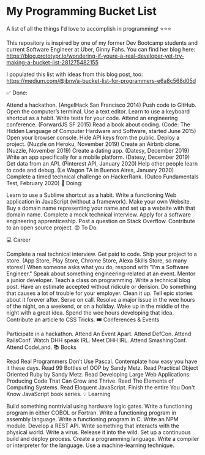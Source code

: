 # My Programming Bucket List
A list of all the things I'd love to accomplish in programming! ⭐⭐⭐

This repository is inspired by one of my former Dev Bootcamp students and current Software Engineer at Uber, Ginny Fahs. You can find her blog here: https://blog.prototypr.io/wondering-if-youre-a-real-developer-yet-try-making-a-bucket-list-281275482155

I populated this list with ideas from this blog post, too: https://medium.com/@jbnv/a-bucket-list-for-programmers-e6a8c568d05d

✅ Done:

Attend a hackathon. (AngelHack San Francisco 2014)
Push code to GitHub.
Open the computer’s terminal.
Use a text editor.
Learn to use a keyboard shortcut as a habit.
Write tests for your code.
Attend an engineering conference. (ForwardJS SF 2015)
Read a book about coding. (Code: The Hidden Language of Computer Hardware and Software, started June 2015)
Open your browser console.
Hide API keys from the public.
Deploy a project. (Nuzzle on Heroku, November 2019)
Create an Airbnb clone. (Nuzzle, November 2019)
Create a dating app. (Datesy, December 2019)
Write an app specifically for a mobile platform. (Datesy, December 2019)
Get data from an API. (Pinterest API, January 2020)
Help other people learn to code and debug. (Le Wagon TA in Buenos Aires, January 2020)
Complete a timed technical challenge on HackerRank. (Outco Fundamentals Test, February 2020)
🚧 Doing:

Learn to use a Sublime shortcut as a habit.
Write a functioning Web application in JavaScript (without a framework).
Make your own Website. Buy a domain name representing your name and set up a website with that domain name.
Complete a mock technical interview.
Apply for a software engineering apprenticeship.
Post a question on Stack Overflow.
Contribute to an open source project.
😍 To Do:

💻 Career

Complete a real technical interview.
Get paid to code.
Ship your project to a store. (App Store, Play Store, Chrome Store, Alexa Skills Store, so many stores!)
When someone asks what you do, respond with "I'm a Software Engineer."
Speak about something engineering-related at an event.
Mentor a junior developer.
Teach a class on programming.
Write a technical blog post.
Have an estimate accepted without ridicule or derision.
Do something that causes a lot of trouble for your employer. Clean it up. Tell epic stories about it forever after.
Serve on call. Resolve a major issue in the wee hours of the night, on a weekend, or on a holiday.
Wake up in the middle of the night with a great idea. Spend the wee hours developing that idea.
Contribute an article to CSS Tricks.
🎟️ Conferences & Events

Participate in a hackathon.
Attend An Event Apart.
Attend DefCon.
Attend RailsConf. Watch DHH speak IRL. Meet DHH IRL.
Attend SmashingConf.
Attend CodeLand.
📚 Books

Read Real Programmers Don’t Use Pascal. Contemplate how easy you have it these days.
Read 99 Bottles of OOP by Sandy Metz.
Read Practical Object Oriented Ruby by Sandy Metz.
Read Developing Large Web Applications: Producing Code That Can Grow and Thrive.
Read The Elements of Computing Systems.
Read Eloquent JavaScript.
Finish the entire You Don't Know JavaScript book series.
💡 Learning

Build something nontrivial using hardware logic gates.
Write a functioning program in either COBOL or Fortran.
Write a functioning program in assembly language.
Write a functioning program in C.
Write an NPM module.
Develop a REST API.
Write something that interacts with the physical world.
Write a virus. Release it into the wild.
Set up a continuous build and deploy process.
Create a programming language. Write a compiler or interpreter for the language.
Use a machine-learning technique.
